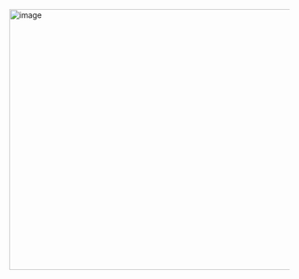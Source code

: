 <img width="754" height="468" alt="image" src="https://github.com/user-attachments/assets/761bc704-8e5d-4587-a503-b21cdaff3133" />

